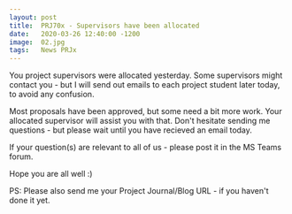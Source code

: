 ```yaml
---
layout: post
title:  PRJ70x - Supervisors have been allocated
date:   2020-03-26 12:40:00 -1200
image:  02.jpg
tags:   News PRJx
---
```


You project supervisors were allocated yesterday. Some supervisors might contact you - but I will send out emails to each project student later today, to avoid any confusion.

Most proposals have been approved, but some need a bit more work. Your allocated supervisor will assist you with that.
Don't hesitate sending me questions - but please wait until you have recieved an email today.

If your question(s) are relevant to all of us - please post it in the MS Teams forum.

Hope you are all well :)

PS: Please also send me your Project Journal/Blog URL - if you haven't done it yet.
